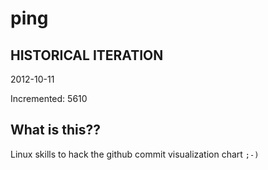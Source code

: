 # ping

## HISTORICAL ITERATION
2012-10-11

Incremented: 5610

## What is this?? 
Linux skills to hack the github commit visualization chart `;-)`
